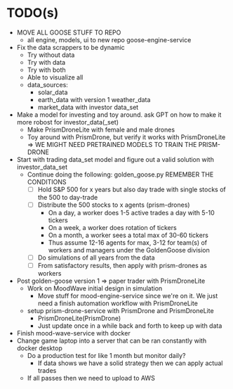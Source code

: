 # TODO(s)

- MOVE ALL GOOSE STUFF TO REPO
    - all engine, models, ui to new repo goose-engine-service
- Fix the data scrappers to be dynamic
   - Try without data
   - Try with data
   - Try with both
   - Able to visualize all
   - data_sources:
     - solar_data
     - earth_data with version 1 weather_data
     - market_data with investor data_set
- Make a model for investing and toy around. ask GPT on how to make it more robost for investor_data(_set)
  - Make PrismDroneLite with female and male drones
  - Toy around with PrismDrone, but verify it works with PrismDroneLite => WE MIGHT NEED PRETRAINED MODELS TO TRAIN THE PRISM-DRONE
- Start with trading data_set model and figure out a valid solution with investor_data_set
    - Continue doing the following: golden_goose.py REMEMBER THE CONDITIONS
      - [ ] Hold S&P 500 for x years but also day trade with single stocks of the 500 to day-trade
      - [ ] Distribute the 500 stocks to x agents (prism-drones)
        - On a day, a worker does 1-5 active trades a day with 5-10 tickers
        - On a week, a worker does rotation of tickers 
        - On a month, a worker sees a total max of 30-60 tickers
        - Thus assume 12-16 agents for max, 3-12 for team(s) of workers and managers under the GoldenGoose division
      - [ ] Do simulations of all years from the data
      - [ ] From satisfactory results, then apply with prism-drones as workers
- Post golden-goose version 1 => paper trader with PrismDroneLite
    - Work on MoodWave initial design in simulation
      - Move stuff for mood-engine-service since we're on it. We just need a finish automation workflow with PrismDroneLite
    - setup prism-drone-service with PrismDrone and PrismDroneLite
      - PrismDroneLite(PrismDrone)
      - Just update once in a while back and forth to keep up with data
- Finish mood-wave-service with docker
- Change game laptop into a server that can be ran constantly with docker desktop
  - Do a production test for like 1 month but monitor daily?
    - If data shows we have a solid strategy then we can apply actual trades
  - If all passes then we need to upload to AWS
